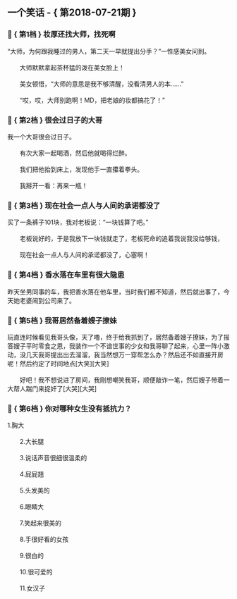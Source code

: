 ## 一个笑话 - { 第2018-07-21期 }
</hr>

### :jack_o_lantern: { 第1档 } 妆厚还找大师，找死啊
“大师，为何跟我睡过的男人，第二天一早就提出分手？”一性感美女问到。<br/><br/>　　大师默默拿起茶杯猛的泼在美女脸上！<br/><br/>　　美女顿悟，“大师的意思是我不够清醒，没看清男人的本……”<br/><br/>　　“哎，哎，大师别跑啊！MD，把老娘的妆都搞花了！”


### :jack_o_lantern: { 第2档 } 很会过日子的大哥
我一个大哥很会过日子。<br/><br/>　　有次大家一起喝酒，然后他就喝得烂醉。<br/><br/>　　我们把他抬到床上，发现他手一直攥着拳头。<br/><br/>　　我掰开一看：再来一瓶！


### :jack_o_lantern: { 第3档 } 现在社会一点人与人间的承诺都没了
买了一条裤子101块，我对老板说：“一块钱算了吧。”<br/><br/>　　老板说好的，于是我放下一块钱就走了，老板死命的追着我说我没给够钱，<br/><br/>　　现在社会一点人与人间的承诺都没了，心塞啊！


### :jack_o_lantern: { 第4档 } 香水落在车里有很大隐患
昨天坐男同事的车，我把香水落在他车里，当时我们都不知道，然后就出事了，今天她老婆闹到公司来了。


### :jack_o_lantern: { 第5档 } 我哥居然备着嫂子撩妹
玩直连时候看见我哥头像，天了噜，终于给我抓到了，居然备着嫂子撩妹，为了报答嫂子平时零食之恩，我装作一个不谙世事的少女和我哥聊了起来，心里一阵小激动，没几天我哥提出出去溜溜，我当然想万一穿帮怎么办？然后还不如直接开房呢！然后约定了时间地点[大笑][大笑]<br/><br/>　　好吧！我不想说进了房间，我刚想嘲笑我哥，顺便敲诈一笔，然后嫂子带着一大帮人踹门来捉奸了[大哭][大哭]


### :jack_o_lantern: { 第6档 } 你对哪种女生没有抵抗力？
1.胸大<br/><br/>　　2.大长腿<br/><br/>　　3.说话声音很细很温柔的<br/><br/>　　4.屁屁翘<br/><br/>　　5.头发美的<br/><br/>　　6.眼睛大<br/><br/>　　7.笑起来很美的<br/><br/>　　8.手很好看的女孩<br/><br/>　　9.很白的<br/><br/>　　10.很可爱的<br/><br/>　　11.女汉子


